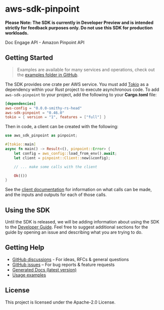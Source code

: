 # aws-sdk-pinpoint

**Please Note: The SDK is currently in Developer Preview and is intended strictly for
feedback purposes only. Do not use this SDK for production workloads.**

Doc Engage API - Amazon Pinpoint API

## Getting Started

> Examples are available for many services and operations, check out the
> [examples folder in GitHub](https://github.com/awslabs/aws-sdk-rust/tree/main/examples).

The SDK provides one crate per AWS service. You must add [Tokio](https://crates.io/crates/tokio)
as a dependency within your Rust project to execute asynchronous code. To add `aws-sdk-pinpoint` to
your project, add the following to your **Cargo.toml** file:

```toml
[dependencies]
aws-config = "0.0.0-smithy-rs-head"
aws-sdk-pinpoint = "0.46.0"
tokio = { version = "1", features = ["full"] }
```

Then in code, a client can be created with the following:

```rust
use aws_sdk_pinpoint as pinpoint;

#[tokio::main]
async fn main() -> Result<(), pinpoint::Error> {
    let config = aws_config::load_from_env().await;
    let client = pinpoint::Client::new(&config);

    // ... make some calls with the client

    Ok(())
}
```

See the [client documentation](https://docs.rs/aws-sdk-pinpoint/latest/aws_sdk_pinpoint/client/struct.Client.html)
for information on what calls can be made, and the inputs and outputs for each of those calls.

## Using the SDK

Until the SDK is released, we will be adding information about using the SDK to the
[Developer Guide](https://docs.aws.amazon.com/sdk-for-rust/latest/dg/welcome.html). Feel free to suggest
additional sections for the guide by opening an issue and describing what you are trying to do.

## Getting Help

* [GitHub discussions](https://github.com/awslabs/aws-sdk-rust/discussions) - For ideas, RFCs & general questions
* [GitHub issues](https://github.com/awslabs/aws-sdk-rust/issues/new/choose) – For bug reports & feature requests
* [Generated Docs (latest version)](https://awslabs.github.io/aws-sdk-rust/)
* [Usage examples](https://github.com/awslabs/aws-sdk-rust/tree/main/examples)

## License

This project is licensed under the Apache-2.0 License.

